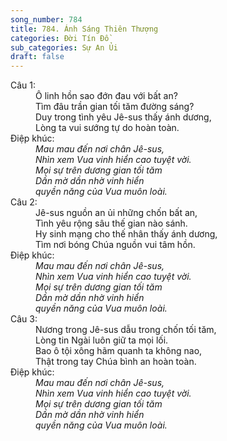 ```yaml
---
song_number: 784
title: 784. Ánh Sáng Thiên Thượng
categories: Đời Tín Đồ
sub_categories: Sự An Ủi
draft: false
---
```

<dl><dt>Câu 1:</dt><dd data-verse="1">Ô linh hồn sao đớn đau với bất an? <br/>Tìm đâu trần gian tối tăm đường sáng? <br/>Duy trong tình yêu Jê-sus thấy ánh dương, <br/>Lòng ta vui sướng tự do hoàn toàn. </dd><dt>Điệp khúc:</dt><dd data-chorus="1"><em>Mau mau đến nơi chân Jê-sus, <br/>Nhìn xem Vua vinh hiển cao tuyệt vời. <br/>Mọi sự trên dương gian tối tăm <br/>Dần mờ dần nhờ vinh hiển <br/>quyền năng của Vua muôn loài. </em></dd><dt>Câu 2:</dt><dd data-verse="2">Jê-sus nguồn an ủi những chốn bất an, <br/>Tình yêu rộng sâu thế gian nào sánh. <br/>Hy sinh mạng cho thế nhân thấy ánh dương, <br/>Tìm nơi bóng Chúa nguồn vui tâm hồn. </dd><dt>Điệp khúc:</dt><dd data-chorus="1"><em>Mau mau đến nơi chân Jê-sus, <br/>Nhìn xem Vua vinh hiển cao tuyệt vời. <br/>Mọi sự trên dương gian tối tăm <br/>Dần mờ dần nhờ vinh hiển <br/>quyền năng của Vua muôn loài. </em></dd><dt>Câu 3:</dt><dd data-verse="3">Nương trong Jê-sus dẫu trong chốn tối tăm, <br/>Lòng tin Ngài luôn giữ ta mọi lối. <br/>Bao ô tội xông hãm quanh ta không nao, <br/>Thật trong tay Chúa bình an hoàn toàn. </dd><dt>Điệp khúc:</dt><dd data-chorus="1"><em>Mau mau đến nơi chân Jê-sus, <br/>Nhìn xem Vua vinh hiển cao tuyệt vời. <br/>Mọi sự trên dương gian tối tăm <br/>Dần mờ dần nhờ vinh hiển <br/>quyền năng của Vua muôn loài. </em></dd></dl>
